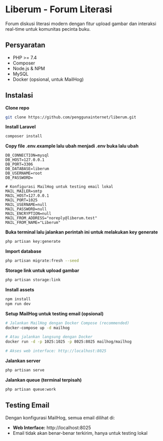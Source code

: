 # Liberum - Forum Literasi

Forum diskusi literasi modern dengan fitur upload gambar dan interaksi real-time untuk komunitas pecinta buku.

## Persyaratan

-   PHP >= 7.4
-   Composer
-   Node.js & NPM
-   MySQL
-   Docker (opsional, untuk MailHog)

## Instalasi

**Clone repo**

```bash
git clone https://github.com/penggunainternet/liberum.git
```

**Install Laravel**

```bash
composer install
```

**Copy file .env.example lalu ubah menjadi .env buka lalu ubah**

```env
DB_CONNECTION=mysql
DB_HOST=127.0.0.1
DB_PORT=3306
DB_DATABASE=liberum
DB_USERNAME=root
DB_PASSWORD=

# Konfigurasi MailHog untuk testing email lokal
MAIL_MAILER=smtp
MAIL_HOST=127.0.0.1
MAIL_PORT=1025
MAIL_USERNAME=null
MAIL_PASSWORD=null
MAIL_ENCRYPTION=null
MAIL_FROM_ADDRESS="noreply@liberum.test"
MAIL_FROM_NAME="Liberum"
```

**Buka terminal lalu jalankan perintah ini untuk melakukan key generate**

```bash
php artisan key:generate
```

**Import database**

```bash
php artisan migrate:fresh --seed
```

**Storage link untuk upload gambar**

```bash
php artisan storage:link
```

**Install assets**

```bash
npm install
npm run dev
```

**Setup MailHog untuk testing email (opsional)**

```bash
# Jalankan MailHog dengan Docker Compose (recommended)
docker-compose up -d mailhog

# Atau jalankan langsung dengan Docker
docker run -d -p 1025:1025 -p 8025:8025 mailhog/mailhog

# Akses web interface: http://localhost:8025
```

**Jalankan server**

```bash
php artisan serve
```

**Jalankan queue (terminal terpisah)**

```bash
php artisan queue:work
```

## Testing Email

Dengan konfigurasi MailHog, semua email dilihat di:

-   **Web Interface:** http://localhost:8025
-   Email tidak akan benar-benar terkirim, hanya untuk testing lokal

